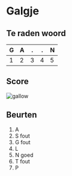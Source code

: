 # Galgje

## Te raden woord

|G|A|.|.|N|
|-|-|-|-|-|
|1|2|3|4|5|

## Score
![gallow](./images/4.png)

## Beurten
1. A
2. S fout
3. G fout
4. L
5. N goed
6. T fout
7. P